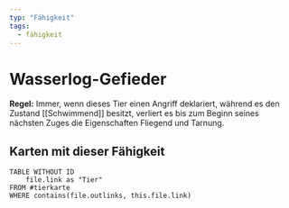 ```yaml
---
typ: "Fähigkeit"
tags:
  - fähigkeit
---
```


# Wasserlog-Gefieder

**Regel:** Immer, wenn dieses Tier einen Angriff deklariert, während es den
Zustand [[Schwimmend]] besitzt, verliert es bis zum Beginn seines nächsten Zuges die Eigenschaften Fliegend und Tarnung.

## Karten mit dieser Fähigkeit

```dataview
TABLE WITHOUT ID   
	file.link as "Tier"
FROM #tierkarte
WHERE contains(file.outlinks, this.file.link)
````
